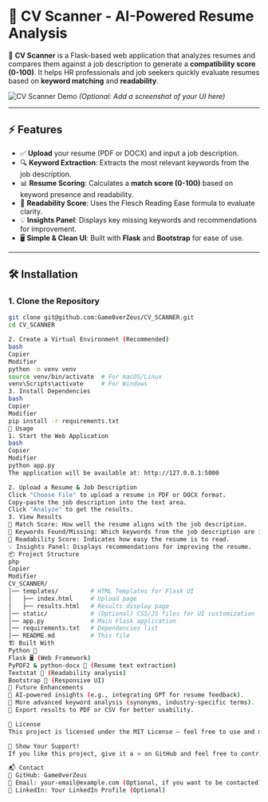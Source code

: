 # 📝 CV Scanner - AI-Powered Resume Analysis

🚀 **CV Scanner** is a Flask-based web application that analyzes resumes and compares them against a job description to generate a **compatibility score (0-100)**. It helps HR professionals and job seekers quickly evaluate resumes based on **keyword matching** and **readability**.

![CV Scanner Demo](https://your-image-url.com/demo.png) *(Optional: Add a screenshot of your UI here)*

---

## ⚡ Features

- ✅ **Upload** your resume (PDF or DOCX) and input a job description.
- 🔍 **Keyword Extraction**: Extracts the most relevant keywords from the job description.
- 📊 **Resume Scoring**: Calculates a **match score (0-100)** based on keyword presence and readability.
- 📖 **Readability Score**: Uses the Flesch Reading Ease formula to evaluate clarity.
- 💡 **Insights Panel**: Displays key missing keywords and recommendations for improvement.
- 🖥 **Simple & Clean UI**: Built with **Flask** and **Bootstrap** for ease of use.

---

## 🛠️ Installation

### **1. Clone the Repository**
```bash
git clone git@github.com:Game0verZeus/CV_SCANNER.git
cd CV_SCANNER

2. Create a Virtual Environment (Recommended)
bash
Copier
Modifier
python -m venv venv
source venv/bin/activate  # For macOS/Linux
venv\Scripts\activate     # For Windows
3. Install Dependencies
bash
Copier
Modifier
pip install -r requirements.txt
🚀 Usage
1. Start the Web Application
bash
Copier
Modifier
python app.py
The application will be available at: http://127.0.0.1:5000

2. Upload a Resume & Job Description
Click "Choose File" to upload a resume in PDF or DOCX format.
Copy-paste the job description into the text area.
Click "Analyze" to get the results.
3. View Results
🎯 Match Score: How well the resume aligns with the job description.
🔑 Keywords Found/Missing: Which keywords from the job description are in the resume.
📖 Readability Score: Indicates how easy the resume is to read.
💡 Insights Panel: Displays recommendations for improving the resume.
📦 Project Structure
php
Copier
Modifier
CV_SCANNER/
│── templates/         # HTML Templates for Flask UI
│   ├── index.html     # Upload page
│   ├── results.html   # Results display page
│── static/            # (Optional) CSS/JS files for UI customization
│── app.py             # Main Flask application
│── requirements.txt   # Dependencies list
│── README.md          # This file
🏗️ Built With
Python 🐍
Flask 🖥️ (Web Framework)
PyPDF2 & python-docx 📄 (Resume text extraction)
Textstat 📖 (Readability analysis)
Bootstrap 🎨 (Responsive UI)
🤖 Future Enhancements
🔹 AI-powered insights (e.g., integrating GPT for resume feedback).
🔹 More advanced keyword analysis (synonyms, industry-specific terms).
🔹 Export results to PDF or CSV for better usability.

📜 License
This project is licensed under the MIT License – feel free to use and modify it.

🌟 Show Your Support!
If you like this project, give it a ⭐ on GitHub and feel free to contribute! 😊

📬 Contact
💼 GitHub: Game0verZeus
📧 Email: your-email@example.com (Optional, if you want to be contacted)
📝 LinkedIn: Your LinkedIn Profile (Optional)
